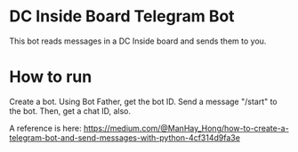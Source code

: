 # DC Inside Board Telegram Bot
This bot reads messages in a DC Inside board and sends them to you.

# How to run

Create a bot. Using Bot Father, get the bot ID.
Send a message "/start" to the bot.
Then, get a chat ID, also.

A reference is here:
https://medium.com/@ManHay_Hong/how-to-create-a-telegram-bot-and-send-messages-with-python-4cf314d9fa3e
